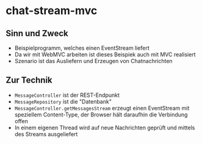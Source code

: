 # chat-stream-mvc

## Sinn und Zweck
* Beispielprogramm, welches einen EventStream liefert
* Da wir mit WebMVC arbeiten ist dieses Beispiek auch mit MVC realisiert
* Szenario ist das Ausliefern und Erzeugen von Chatnachrichten

## Zur Technik
* `MessageController` ist der REST-Endpunkt
* `MessageRepository` ist die "Datenbank"
* `MessageController.getMessagesStream` erzeugt einen EventStream mit speziellem Content-Type, der Browser hält daraufhin die Verbindung offen
* In einem eigenen Thread wird auf neue Nachrichten geprüft und mittels des Streams ausgeliefert

  
